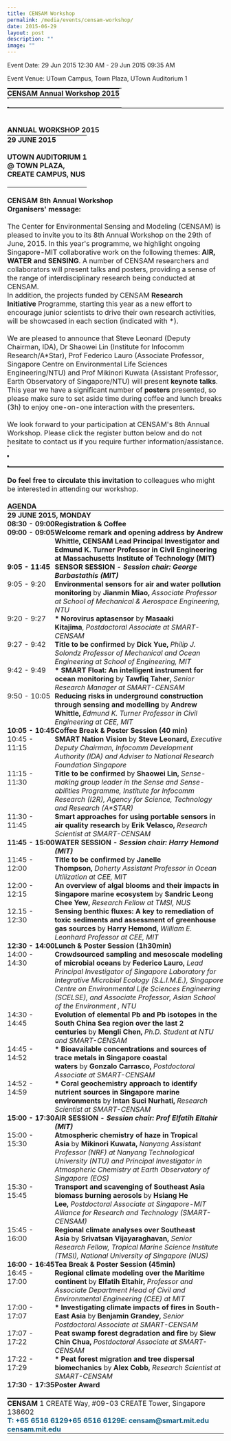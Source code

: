 ```yaml
---
title: CENSAM Workshop
permalink: /media/events/censam-workshop/
date: 2015-06-29
layout: post
description: ""
image: ""
---
```


Event Date: 29 Jun 2015 12:30 AM - 29 Jun 2015 09:35 AM

Event Venue: UTown Campus, Town Plaza, UTown Auditorium 1

<table style="margin: 0px; padding: 0px; box-sizing: border-box; font-size: 16.0128px;" border="0" cellpadding="0" cellspacing="0" width="600"><tbody style="margin: 0px; padding: 0px; box-sizing: border-box; font-size: 16.0144px;"><tr style="margin: 0px; padding: 0px; box-sizing: border-box; font-size: 16.016px;"><td style="margin: 0px; padding: 0px; box-sizing: border-box; font-size: 16.0176px;"><table style="margin: 0px; padding: 0px; box-sizing: border-box; font-size: 16.0192px;" align="left" border="0" cellpadding="0" cellspacing="0"><tbody style="margin: 0px; padding: 0px; box-sizing: border-box; font-size: 16.0208px;"><tr style="margin: 0px; padding: 0px; box-sizing: border-box; font-size: 16.0224px;"><td style="margin: 0px; padding: 0px; box-sizing: border-box; font-size: 16.024px;"><p style="margin: 0px; padding: 0px; box-sizing: border-box; font-size: 16.0256px;"><strong style="margin: 0px; padding: 0px; box-sizing: border-box; font-size: 16.0272px;"><span style="margin: 0px; padding: 0px; box-sizing: border-box; font-size: 16.0288px;">CENSAM Annual Workshop 2015</span></strong></p></td></tr></tbody></table><table style="margin: 0px; padding: 0px; box-sizing: border-box; font-size: 16.0192px;" align="right" border="0" cellpadding="0" cellspacing="0"><tbody style="margin: 0px; padding: 0px; box-sizing: border-box; font-size: 16.0208px;"><tr style="margin: 0px; padding: 0px; box-sizing: border-box; font-size: 16.0224px;"><td style="margin: 0px; padding: 0px; box-sizing: border-box; font-size: 16.024px;"><p style="margin: 0px; padding: 0px; box-sizing: border-box; font-size: 16.0256px;">&nbsp;</p></td></tr></tbody></table></td></tr></tbody></table>

<table style="margin: 0px; padding: 0px; box-sizing: border-box; font-size: 16.0128px;" border="0" cellpadding="0" cellspacing="0" width="600"><tbody style="margin: 0px; padding: 0px; box-sizing: border-box; font-size: 16.0144px;"><tr style="margin: 0px; padding: 0px; box-sizing: border-box; font-size: 16.016px;"><td style="margin: 0px; padding: 0px; box-sizing: border-box; font-size: 16.0176px;" valign="top"><p style="margin: 0px; padding: 0px; box-sizing: border-box; font-size: 16.0192px;">&nbsp;</p></td></tr><tr style="margin: 0px; padding: 0px; box-sizing: border-box; font-size: 16.016px;"><td style="margin: 0px; padding: 0px; box-sizing: border-box; font-size: 16.0176px;" valign="top"><p style="margin: 0px; padding: 0px; box-sizing: border-box; font-size: 16.0192px;"><span style="margin: 0px; padding: 0px; box-sizing: border-box; font-size: 16.0208px;"></span></p></td></tr><tr style="margin: 0px; padding: 0px; box-sizing: border-box; font-size: 16.016px;"><td style="margin: 0px; padding: 0px; box-sizing: border-box; font-size: 16.0176px;" valign="top"><p style="margin: 0px; padding: 0px; box-sizing: border-box; font-size: 16.0192px;">&nbsp;</p></td></tr><tr style="margin: 0px; padding: 0px; box-sizing: border-box; font-size: 16.016px;"><td style="margin: 0px; padding: 0px; box-sizing: border-box; font-size: 16.0176px;" valign="top"><p style="margin: 0px; padding: 0px; box-sizing: border-box; font-size: 16.0192px;"><strong style="margin: 0px; padding: 0px; box-sizing: border-box; font-size: 16.0208px;"><span style="margin: 0px; padding: 0px; box-sizing: border-box; font-size: 16.0224px;">ANNUAL WORKSHOP 2015</span></strong></p></td></tr><tr style="margin: 0px; padding: 0px; box-sizing: border-box; font-size: 16.016px;"><td style="margin: 0px; padding: 0px; box-sizing: border-box; font-size: 16.0176px;" valign="top"><table style="margin: 0px; padding: 0px; box-sizing: border-box; font-size: 16.0192px;" align="left" border="0" cellpadding="0" cellspacing="0" width="297"><tbody style="margin: 0px; padding: 0px; box-sizing: border-box; font-size: 16.0208px;"><tr style="margin: 0px; padding: 0px; box-sizing: border-box; font-size: 16.0224px;"><td style="margin: 0px; padding: 0px; box-sizing: border-box; font-size: 16.024px;" valign="top"><p style="margin: 0px; padding: 0px; box-sizing: border-box; font-size: 16.0256px;"><span style="margin: 0px; padding: 0px; box-sizing: border-box; font-size: 16.0272px;"></span></p></td></tr></tbody></table><table style="margin: 0px; padding: 0px; box-sizing: border-box; font-size: 16.0192px;" align="right" border="0" cellpadding="0" cellspacing="0" width="300"><tbody style="margin: 0px; padding: 0px; box-sizing: border-box; font-size: 16.0208px;"><tr style="margin: 0px; padding: 0px; box-sizing: border-box; font-size: 16.0224px;"><td style="margin: 0px; padding: 0px; box-sizing: border-box; font-size: 16.024px;"><p style="margin: 0px; padding: 0px; box-sizing: border-box; font-size: 16.0256px;"><strong style="margin: 0px; padding: 0px; box-sizing: border-box; font-size: 16.0272px;"><span style="margin: 0px; padding: 0px; box-sizing: border-box; font-size: 16.0288px;">29 JUNE 2015<br style="margin: 0px; padding: 0px; box-sizing: border-box; font-size: 16.0304px;"><br style="margin: 0px; padding: 0px; box-sizing: border-box; font-size: 16.0304px;">UTOWN AUDITORIUM 1<br style="margin: 0px; padding: 0px; box-sizing: border-box; font-size: 16.0304px;">@ TOWN PLAZA,<br style="margin: 0px; padding: 0px; box-sizing: border-box; font-size: 16.0304px;">CREATE CAMPUS, NUS</span></strong></p><div style="margin: 0px; padding: 0px; box-sizing: border-box; font-size: 16.0256px;">&nbsp;</div></td></tr></tbody></table></td></tr><tr style="margin: 0px; padding: 0px; box-sizing: border-box; font-size: 16.016px;"><td style="margin: 0px; padding: 0px; box-sizing: border-box; font-size: 16.0176px;" valign="top"><p style="margin: 0px; padding: 0px; box-sizing: border-box; font-size: 16.0192px;"><span style="margin: 0px; padding: 0px; box-sizing: border-box; font-size: 16.0208px;"></span></p></td></tr><tr style="margin: 0px; padding: 0px; box-sizing: border-box; font-size: 16.016px;"><td style="margin: 0px; padding: 0px; box-sizing: border-box; font-size: 16.0176px;"><p style="margin: 0px; padding: 0px; box-sizing: border-box; font-size: 16.0192px;"><strong style="margin: 0px; padding: 0px; box-sizing: border-box; font-size: 16.0208px;"><span style="margin: 0px; padding: 0px; box-sizing: border-box; font-size: 16.0224px;"><br style="margin: 0px; padding: 0px; box-sizing: border-box; font-size: 16.024px;"></span></strong><span style="margin: 0px; padding: 0px; box-sizing: border-box; font-size: 16.0208px;" class="prdarkgray"><strong style="margin: 0px; padding: 0px; box-sizing: border-box; font-size: 16.0224px;"><span style="margin: 0px; padding: 0px; box-sizing: border-box; font-size: 16.024px;">CENSAM 8th Annual Workshop</span></strong></span></p></td></tr><tr style="margin: 0px; padding: 0px; box-sizing: border-box; font-size: 16.016px;"><td style="margin: 0px; padding: 0px; box-sizing: border-box; font-size: 16.0176px;" valign="top"><p style="margin: 0px; padding: 0px; box-sizing: border-box; font-size: 16.0192px;"><span style="margin: 0px; padding: 0px; box-sizing: border-box; font-size: 16.0208px;"></span></p></td></tr><tr style="margin: 0px; padding: 0px; box-sizing: border-box; font-size: 16.016px;"><td style="margin: 0px; padding: 0px; box-sizing: border-box; font-size: 16.0176px;" valign="top"><p style="margin: 0px; padding: 0px; box-sizing: border-box; font-size: 16.0192px;"><span style="margin: 0px; padding: 0px; box-sizing: border-box; font-size: 16.0208px;" class="prblack"><strong style="margin: 0px; padding: 0px; box-sizing: border-box; font-size: 16.0224px;"><span style="margin: 0px; padding: 0px; box-sizing: border-box; font-size: 16.024px;">Organisers' message:</span></strong></span><strong style="margin: 0px; padding: 0px; box-sizing: border-box; font-size: 16.0208px;"><span style="margin: 0px; padding: 0px; box-sizing: border-box; font-size: 16.0224px;"><br style="margin: 0px; padding: 0px; box-sizing: border-box; font-size: 16.024px;"></span></strong><span style="margin: 0px; padding: 0px; box-sizing: border-box; font-size: 16.0208px;"><br style="margin: 0px; padding: 0px; box-sizing: border-box; font-size: 16.0224px;">The Center for Environmental Sensing and Modeling (CENSAM) is pleased to invite you to its 8th Annual Workshop on the 29th of June, 2015. In this year's programme, we highlight ongoing Singapore-MIT collaborative work on the following themes:<span>&nbsp;</span><strong style="margin: 0px; padding: 0px; box-sizing: border-box; font-size: 16.0224px;"><span style="margin: 0px; padding: 0px; box-sizing: border-box; font-size: 16.024px;">AIR, WATER and SENSING</span></strong>. A number of CENSAM researchers and collaborators will present talks and posters, providing a sense of the range of interdisciplinary research being conducted at CENSAM.</span></p><p style="margin: 0px; padding: 0px; box-sizing: border-box; font-size: 16.0192px;"><span style="margin: 0px; padding: 0px; box-sizing: border-box; font-size: 16.0208px;">In addition, the projects funded by CENSAM<span>&nbsp;</span><strong style="margin: 0px; padding: 0px; box-sizing: border-box; font-size: 16.0224px;"><span style="margin: 0px; padding: 0px; box-sizing: border-box; font-size: 16.024px;">Research Initiative</span></strong><span>&nbsp;</span>Programme, starting this year as a new effort to encourage junior scientists to drive their own research activities, will be showcased in each section (indicated with *).<br style="margin: 0px; padding: 0px; box-sizing: border-box; font-size: 16.0224px;"><br style="margin: 0px; padding: 0px; box-sizing: border-box; font-size: 16.0224px;">We are pleased to announce that Steve Leonard (Deputy Chairman, IDA), Dr Shaowei Lin (Institute for Infocomm Research/A*Star), Prof Federico Lauro (Associate Professor, Singapore Centre on Environmental Life Sciences Engineering/NTU) and Prof Mikinori Kuwata (Assistant Professor, Earth Observatory of Singapore/NTU) will present<span>&nbsp;</span><strong style="margin: 0px; padding: 0px; box-sizing: border-box; font-size: 16.0224px;"><span style="margin: 0px; padding: 0px; box-sizing: border-box; font-size: 16.024px;">keynote talks</span></strong>.</span></p><p style="margin: 0px; padding: 0px; box-sizing: border-box; font-size: 16.0192px;"><span style="margin: 0px; padding: 0px; box-sizing: border-box; font-size: 16.0208px;">This year we have a significant number of<span>&nbsp;</span><strong style="margin: 0px; padding: 0px; box-sizing: border-box; font-size: 16.0224px;"><span style="margin: 0px; padding: 0px; box-sizing: border-box; font-size: 16.024px;">posters</span></strong><span>&nbsp;</span>presented, so please make sure to set aside time during coffee and lunch breaks (3h) to enjoy one-on-one interaction with the presenters.<br style="margin: 0px; padding: 0px; box-sizing: border-box; font-size: 16.0224px;"><br style="margin: 0px; padding: 0px; box-sizing: border-box; font-size: 16.0224px;">We look forward to your participation at CENSAM's 8th Annual Workshop. Please click the register button below and do not hesitate to contact us if you require further information/assistance.</span></p></td></tr><tr style="margin: 0px; padding: 0px; box-sizing: border-box; font-size: 16.016px;"><td style="margin: 0px; padding: 0px; box-sizing: border-box; font-size: 16.0176px;" valign="top"><table style="margin: 0px; padding: 0px; box-sizing: border-box; font-size: 16.0192px;" align="left" border="0" cellpadding="0" cellspacing="0" width="297"><tbody style="margin: 0px; padding: 0px; box-sizing: border-box; font-size: 16.0208px;"><tr style="margin: 0px; padding: 0px; box-sizing: border-box; font-size: 16.0224px;"><td style="margin: 0px; padding: 0px; box-sizing: border-box; font-size: 16.024px;"><p style="margin: 0px; padding: 0px; box-sizing: border-box; font-size: 16.0256px;"><span style="margin: 0px; padding: 0px; box-sizing: border-box; font-size: 16.0272px;"></span></p></td></tr><tr style="margin: 0px; padding: 0px; box-sizing: border-box; font-size: 16.0224px;"><td style="margin: 0px; padding: 0px; box-sizing: border-box; font-size: 16.024px;"><table style="margin: 0px; padding: 0px; box-sizing: border-box; font-size: 16.0256px;" align="left" border="0" cellpadding="0" cellspacing="0" width="297"><tbody style="margin: 0px; padding: 0px; box-sizing: border-box; font-size: 16.0272px;"><tr style="margin: 0px; padding: 0px; box-sizing: border-box; font-size: 16.0288px;"><td style="margin: 0px; padding: 0px; box-sizing: border-box; font-size: 16.0304px;">&nbsp;</td></tr></tbody></table></td></tr></tbody></table><table style="margin: 0px; padding: 0px; box-sizing: border-box; font-size: 16.0192px;" align="right" border="0" cellpadding="0" cellspacing="0" width="50%"><tbody style="margin: 0px; padding: 0px; box-sizing: border-box; font-size: 16.0208px;"><tr style="margin: 0px; padding: 0px; box-sizing: border-box; font-size: 16.0224px;"><td style="margin: 0px; padding: 0px; box-sizing: border-box; font-size: 16.024px;"><p style="margin: 0px; padding: 0px; box-sizing: border-box; font-size: 16.0256px;"><span style="margin: 0px; padding: 0px; box-sizing: border-box; font-size: 16.0272px;"></span></p></td></tr><tr style="margin: 0px; padding: 0px; box-sizing: border-box; font-size: 16.0224px;"><td style="margin: 0px; padding: 0px; box-sizing: border-box; font-size: 16.024px;"><table style="margin: 0px; padding: 0px; box-sizing: border-box; font-size: 16.0256px;" align="right" border="0" cellpadding="0" cellspacing="0" width="297"><tbody style="margin: 0px; padding: 0px; box-sizing: border-box; font-size: 16.0272px;"><tr style="margin: 0px; padding: 0px; box-sizing: border-box; font-size: 16.0288px;"><td style="margin: 0px; padding: 0px; box-sizing: border-box; font-size: 16.0304px;">&nbsp;</td></tr></tbody></table></td></tr></tbody></table></td></tr></tbody></table>

<table style="margin: 0px; padding: 0px; box-sizing: border-box; font-size: 16.0128px;" border="0" cellpadding="0" cellspacing="0" width="600"><tbody style="margin: 0px; padding: 0px; box-sizing: border-box; font-size: 16.0144px;"><tr style="margin: 0px; padding: 0px; box-sizing: border-box; font-size: 16.016px;"><td style="margin: 0px; padding: 0px; box-sizing: border-box; font-size: 16.0176px;" valign="top"><p style="margin: 0px; padding: 0px; box-sizing: border-box; font-size: 16.0192px;"><span style="margin: 0px; padding: 0px; box-sizing: border-box; font-size: 16.0208px;"><br style="margin: 0px; padding: 0px; box-sizing: border-box; font-size: 16.0224px;"><strong style="margin: 0px; padding: 0px; box-sizing: border-box; font-size: 16.0224px;"><span style="margin: 0px; padding: 0px; box-sizing: border-box; font-size: 16.024px;">Do feel free to circulate this invitation</span></strong><span>&nbsp;</span>to colleagues who might be interested in attending our workshop.</span></p>&nbsp;</td></tr><tr style="margin: 0px; padding: 0px; box-sizing: border-box; font-size: 16.016px;"><td style="margin: 0px; padding: 0px; box-sizing: border-box; font-size: 16.0176px;" valign="top"><p style="margin: 0px; padding: 0px; box-sizing: border-box; font-size: 16.0192px;"><span style="margin: 0px; padding: 0px; box-sizing: border-box; font-size: 16.0208px;"></span></p></td></tr><tr style="margin: 0px; padding: 0px; box-sizing: border-box; font-size: 16.016px;"><td style="margin: 0px; padding: 0px; box-sizing: border-box; font-size: 16.0176px;" valign="top"><p style="margin: 0px; padding: 0px; box-sizing: border-box; font-size: 16.0192px;"><strong style="margin: 0px; padding: 0px; box-sizing: border-box; font-size: 16.0208px;"><span style="margin: 0px; padding: 0px; box-sizing: border-box; font-size: 16.0224px;">AGENDA</span></strong></p></td></tr><tr style="margin: 0px; padding: 0px; box-sizing: border-box; font-size: 16.016px;"><td style="margin: 0px; padding: 0px; box-sizing: border-box; font-size: 16.0176px;" valign="top"><table style="margin: 0px; padding: 0px; box-sizing: border-box; font-size: 16.0192px;" border="0" cellpadding="0" cellspacing="0" width="100%"><tbody style="margin: 0px; padding: 0px; box-sizing: border-box; font-size: 16.0208px;"><tr style="margin: 0px; padding: 0px; box-sizing: border-box; font-size: 16.0224px;"><td style="margin: 0px; padding: 0px; box-sizing: border-box; font-size: 16.024px;" colspan="2"><p style="margin: 0px; padding: 0px; box-sizing: border-box; font-size: 16.0256px;"><strong style="margin: 0px; padding: 0px; box-sizing: border-box; font-size: 16.0272px;"><span style="margin: 0px; padding: 0px; box-sizing: border-box; font-size: 16.0288px;">29 JUNE 2015, MONDAY</span></strong></p></td></tr><tr style="margin: 0px; padding: 0px; box-sizing: border-box; font-size: 16.0224px;"><td style="margin: 0px; padding: 0px; box-sizing: border-box; font-size: 16.024px;" valign="top"><nobr style="margin: 0px; padding: 0px; box-sizing: border-box; font-size: 16.0256px;"><p style="margin: 0px; padding: 0px; box-sizing: border-box; font-size: 16.0272px;"><strong style="margin: 0px; padding: 0px; box-sizing: border-box; font-size: 16.0288px;"><span style="margin: 0px; padding: 0px; box-sizing: border-box; font-size: 16.0304px;">08:30 - 09:00</span></strong></p></nobr></td><td style="margin: 0px; padding: 0px; box-sizing: border-box; font-size: 16.024px;"><p style="margin: 0px; padding: 0px; box-sizing: border-box; font-size: 16.0256px;"><strong style="margin: 0px; padding: 0px; box-sizing: border-box; font-size: 16.0272px;"><span style="margin: 0px; padding: 0px; box-sizing: border-box; font-size: 16.0288px;">Registration &amp; Coffee</span></strong></p></td></tr><tr style="margin: 0px; padding: 0px; box-sizing: border-box; font-size: 16.0224px;"><td style="margin: 0px; padding: 0px; box-sizing: border-box; font-size: 16.024px;" valign="top"><p style="margin: 0px; padding: 0px; box-sizing: border-box; font-size: 16.0256px;"><strong style="margin: 0px; padding: 0px; box-sizing: border-box; font-size: 16.0272px;"><span style="margin: 0px; padding: 0px; box-sizing: border-box; font-size: 16.0288px;">09:00 - 09:05</span></strong></p></td><td style="margin: 0px; padding: 0px; box-sizing: border-box; font-size: 16.024px;"><p style="margin: 0px; padding: 0px; box-sizing: border-box; font-size: 16.0256px;"><strong style="margin: 0px; padding: 0px; box-sizing: border-box; font-size: 16.0272px;"><span style="margin: 0px; padding: 0px; box-sizing: border-box; font-size: 16.0288px;">Welcome remark and opening address by Andrew Whittle, CENSAM Lead Principal Investigator and Edmund K. Turner Professor in Civil Engineering at Massachusetts Institute of Technology (MIT)</span></strong></p></td></tr><tr style="margin: 0px; padding: 0px; box-sizing: border-box; font-size: 16.0224px;"><td style="margin: 0px; padding: 0px; box-sizing: border-box; font-size: 16.024px;" valign="top"><p style="margin: 0px; padding: 0px; box-sizing: border-box; font-size: 16.0256px;"><strong style="margin: 0px; padding: 0px; box-sizing: border-box; font-size: 16.0272px;"><span style="margin: 0px; padding: 0px; box-sizing: border-box; font-size: 16.0288px;">9:05 - 11:45</span></strong></p></td><td style="margin: 0px; padding: 0px; box-sizing: border-box; font-size: 16.024px;"><p style="margin: 0px; padding: 0px; box-sizing: border-box; font-size: 16.0256px;"><strong style="margin: 0px; padding: 0px; box-sizing: border-box; font-size: 16.0272px;"><span style="margin: 0px; padding: 0px; box-sizing: border-box; font-size: 16.0288px;">SENSOR SESSION -<span>&nbsp;</span></span></strong><em style="margin: 0px; padding: 0px; box-sizing: border-box; font-size: 16.0272px;"><strong style="margin: 0px; padding: 0px; box-sizing: border-box; font-size: 16.0288px;"><span style="margin: 0px; padding: 0px; box-sizing: border-box; font-size: 16.0304px;">Session chair: George Barbastathis (MIT)</span></strong></em></p></td></tr><tr style="margin: 0px; padding: 0px; box-sizing: border-box; font-size: 16.0224px;"><td style="margin: 0px; padding: 0px; box-sizing: border-box; font-size: 16.024px;" valign="top"><p style="margin: 0px; padding: 0px; box-sizing: border-box; font-size: 16.0256px;"><span style="margin: 0px; padding: 0px; box-sizing: border-box; font-size: 16.0272px;">9:05 - 9:20</span></p></td><td style="margin: 0px; padding: 0px; box-sizing: border-box; font-size: 16.024px;"><p style="margin: 0px; padding: 0px; box-sizing: border-box; font-size: 16.0256px;"><strong style="margin: 0px; padding: 0px; box-sizing: border-box; font-size: 16.0272px;"><span style="margin: 0px; padding: 0px; box-sizing: border-box; font-size: 16.0288px;">Environmental sensors for air and water pollution monitoring<span>&nbsp;</span></span></strong><span style="margin: 0px; padding: 0px; box-sizing: border-box; font-size: 16.0272px;">by<strong style="margin: 0px; padding: 0px; box-sizing: border-box; font-size: 16.0288px;"><span style="margin: 0px; padding: 0px; box-sizing: border-box; font-size: 16.0304px;"><span>&nbsp;</span>Jianmin Miao,<span>&nbsp;</span></span></strong><em style="margin: 0px; padding: 0px; box-sizing: border-box; font-size: 16.0288px;"><span style="margin: 0px; padding: 0px; box-sizing: border-box; font-size: 16.0304px;">Associate Professor at School of Mechanical &amp; Aerospace Engineering, NTU</span></em></span></p></td></tr><tr style="margin: 0px; padding: 0px; box-sizing: border-box; font-size: 16.0224px;"><td style="margin: 0px; padding: 0px; box-sizing: border-box; font-size: 16.024px;" valign="top"><p style="margin: 0px; padding: 0px; box-sizing: border-box; font-size: 16.0256px;"><span style="margin: 0px; padding: 0px; box-sizing: border-box; font-size: 16.0272px;">9:20 - 9:27</span></p></td><td style="margin: 0px; padding: 0px; box-sizing: border-box; font-size: 16.024px;"><p style="margin: 0px; padding: 0px; box-sizing: border-box; font-size: 16.0256px;"><strong style="margin: 0px; padding: 0px; box-sizing: border-box; font-size: 16.0272px;"><span style="margin: 0px; padding: 0px; box-sizing: border-box; font-size: 16.0288px;">* Norovirus aptasensor<span>&nbsp;</span></span></strong><span style="margin: 0px; padding: 0px; box-sizing: border-box; font-size: 16.0272px;">by<span>&nbsp;</span><strong style="margin: 0px; padding: 0px; box-sizing: border-box; font-size: 16.0288px;"><span style="margin: 0px; padding: 0px; box-sizing: border-box; font-size: 16.0304px;">Masaaki Kitajima</span></strong>,<span>&nbsp;</span><em style="margin: 0px; padding: 0px; box-sizing: border-box; font-size: 16.0288px;"><span style="margin: 0px; padding: 0px; box-sizing: border-box; font-size: 16.0304px;">Postdoctoral Associate at SMART-CENSAM</span></em></span></p></td></tr><tr style="margin: 0px; padding: 0px; box-sizing: border-box; font-size: 16.0224px;"><td style="margin: 0px; padding: 0px; box-sizing: border-box; font-size: 16.024px;" valign="top"><p style="margin: 0px; padding: 0px; box-sizing: border-box; font-size: 16.0256px;"><span style="margin: 0px; padding: 0px; box-sizing: border-box; font-size: 16.0272px;">9:27 - 9:42</span></p></td><td style="margin: 0px; padding: 0px; box-sizing: border-box; font-size: 16.024px;"><p style="margin: 0px; padding: 0px; box-sizing: border-box; font-size: 16.0256px;"><strong style="margin: 0px; padding: 0px; box-sizing: border-box; font-size: 16.0272px;"><span style="margin: 0px; padding: 0px; box-sizing: border-box; font-size: 16.0288px;">Title to be confirmed<span>&nbsp;</span></span></strong><span style="margin: 0px; padding: 0px; box-sizing: border-box; font-size: 16.0272px;">by<strong style="margin: 0px; padding: 0px; box-sizing: border-box; font-size: 16.0288px;"><span style="margin: 0px; padding: 0px; box-sizing: border-box; font-size: 16.0304px;"><span>&nbsp;</span>Dick Yue,</span></strong><em style="margin: 0px; padding: 0px; box-sizing: border-box; font-size: 16.0288px;"><span style="margin: 0px; padding: 0px; box-sizing: border-box; font-size: 16.0304px;"><span>&nbsp;</span>Philip J. Solondz Professor of Mechanical and Ocean Engineering at School of Engineering, MIT</span></em></span></p></td></tr><tr style="margin: 0px; padding: 0px; box-sizing: border-box; font-size: 16.0224px;"><td style="margin: 0px; padding: 0px; box-sizing: border-box; font-size: 16.024px;" valign="top"><p style="margin: 0px; padding: 0px; box-sizing: border-box; font-size: 16.0256px;"><span style="margin: 0px; padding: 0px; box-sizing: border-box; font-size: 16.0272px;">9:42 - 9:49</span></p></td><td style="margin: 0px; padding: 0px; box-sizing: border-box; font-size: 16.024px;"><p style="margin: 0px; padding: 0px; box-sizing: border-box; font-size: 16.0256px;"><strong style="margin: 0px; padding: 0px; box-sizing: border-box; font-size: 16.0272px;"><span style="margin: 0px; padding: 0px; box-sizing: border-box; font-size: 16.0288px;">* SMART Float: An intelligent instrument for ocean monitoring<span>&nbsp;</span></span></strong><span style="margin: 0px; padding: 0px; box-sizing: border-box; font-size: 16.0272px;">by<strong style="margin: 0px; padding: 0px; box-sizing: border-box; font-size: 16.0288px;"><span style="margin: 0px; padding: 0px; box-sizing: border-box; font-size: 16.0304px;"><span>&nbsp;</span>Tawfiq Taher,<span>&nbsp;</span></span></strong><em style="margin: 0px; padding: 0px; box-sizing: border-box; font-size: 16.0288px;"><span style="margin: 0px; padding: 0px; box-sizing: border-box; font-size: 16.0304px;">Senior Research Manager at SMART-CENSAM</span></em></span></p></td></tr><tr style="margin: 0px; padding: 0px; box-sizing: border-box; font-size: 16.0224px;"><td style="margin: 0px; padding: 0px; box-sizing: border-box; font-size: 16.024px;" valign="top"><p style="margin: 0px; padding: 0px; box-sizing: border-box; font-size: 16.0256px;"><span style="margin: 0px; padding: 0px; box-sizing: border-box; font-size: 16.0272px;">9:50 - 10:05</span></p></td><td style="margin: 0px; padding: 0px; box-sizing: border-box; font-size: 16.024px;"><p style="margin: 0px; padding: 0px; box-sizing: border-box; font-size: 16.0256px;"><strong style="margin: 0px; padding: 0px; box-sizing: border-box; font-size: 16.0272px;"><span style="margin: 0px; padding: 0px; box-sizing: border-box; font-size: 16.0288px;">Reducing risks in underground construction through sensing and modelling<span>&nbsp;</span></span></strong><span style="margin: 0px; padding: 0px; box-sizing: border-box; font-size: 16.0272px;">by<strong style="margin: 0px; padding: 0px; box-sizing: border-box; font-size: 16.0288px;"><span style="margin: 0px; padding: 0px; box-sizing: border-box; font-size: 16.0304px;"><span>&nbsp;</span>Andrew Whittle,<span>&nbsp;</span></span></strong><em style="margin: 0px; padding: 0px; box-sizing: border-box; font-size: 16.0288px;"><span style="margin: 0px; padding: 0px; box-sizing: border-box; font-size: 16.0304px;">Edmund K. Turner Professor in Civil Engineering at CEE, MIT</span></em></span></p></td></tr><tr style="margin: 0px; padding: 0px; box-sizing: border-box; font-size: 16.0224px;"><td style="margin: 0px; padding: 0px; box-sizing: border-box; font-size: 16.024px;" valign="top"><p style="margin: 0px; padding: 0px; box-sizing: border-box; font-size: 16.0256px;"><strong style="margin: 0px; padding: 0px; box-sizing: border-box; font-size: 16.0272px;"><span style="margin: 0px; padding: 0px; box-sizing: border-box; font-size: 16.0288px;">10:05 - 10:45</span></strong></p></td><td style="margin: 0px; padding: 0px; box-sizing: border-box; font-size: 16.024px;"><p style="margin: 0px; padding: 0px; box-sizing: border-box; font-size: 16.0256px;"><strong style="margin: 0px; padding: 0px; box-sizing: border-box; font-size: 16.0272px;"><span style="margin: 0px; padding: 0px; box-sizing: border-box; font-size: 16.0288px;">Coffee Break &amp; Poster Session (40 min)</span></strong></p></td></tr><tr style="margin: 0px; padding: 0px; box-sizing: border-box; font-size: 16.0224px;"><td style="margin: 0px; padding: 0px; box-sizing: border-box; font-size: 16.024px;" valign="top"><p style="margin: 0px; padding: 0px; box-sizing: border-box; font-size: 16.0256px;"><span style="margin: 0px; padding: 0px; box-sizing: border-box; font-size: 16.0272px;">10:45 - 11:15</span></p></td><td style="margin: 0px; padding: 0px; box-sizing: border-box; font-size: 16.024px;"><p style="margin: 0px; padding: 0px; box-sizing: border-box; font-size: 16.0256px;"><strong style="margin: 0px; padding: 0px; box-sizing: border-box; font-size: 16.0272px;"><span style="margin: 0px; padding: 0px; box-sizing: border-box; font-size: 16.0288px;">SMART Nation Vision<span>&nbsp;</span></span></strong><span style="margin: 0px; padding: 0px; box-sizing: border-box; font-size: 16.0272px;">by<strong style="margin: 0px; padding: 0px; box-sizing: border-box; font-size: 16.0288px;"><span style="margin: 0px; padding: 0px; box-sizing: border-box; font-size: 16.0304px;"><span>&nbsp;</span>Steve Leonard,<span>&nbsp;</span></span></strong><em style="margin: 0px; padding: 0px; box-sizing: border-box; font-size: 16.0288px;"><span style="margin: 0px; padding: 0px; box-sizing: border-box; font-size: 16.0304px;">Executive Deputy Chairman, Infocomm Development Authority (IDA) and Adviser to National Research Foundation Singapore</span></em></span></p></td></tr><tr style="margin: 0px; padding: 0px; box-sizing: border-box; font-size: 16.0224px;"><td style="margin: 0px; padding: 0px; box-sizing: border-box; font-size: 16.024px;" valign="top"><p style="margin: 0px; padding: 0px; box-sizing: border-box; font-size: 16.0256px;"><span style="margin: 0px; padding: 0px; box-sizing: border-box; font-size: 16.0272px;">11:15 - 11:30</span></p></td><td style="margin: 0px; padding: 0px; box-sizing: border-box; font-size: 16.024px;"><p style="margin: 0px; padding: 0px; box-sizing: border-box; font-size: 16.0256px;"><strong style="margin: 0px; padding: 0px; box-sizing: border-box; font-size: 16.0272px;"><span style="margin: 0px; padding: 0px; box-sizing: border-box; font-size: 16.0288px;">Title to be confirmed<span>&nbsp;</span></span></strong><span style="margin: 0px; padding: 0px; box-sizing: border-box; font-size: 16.0272px;">by<strong style="margin: 0px; padding: 0px; box-sizing: border-box; font-size: 16.0288px;"><span style="margin: 0px; padding: 0px; box-sizing: border-box; font-size: 16.0304px;"><span>&nbsp;</span>Shaowei Lin,<span>&nbsp;</span></span></strong><em style="margin: 0px; padding: 0px; box-sizing: border-box; font-size: 16.0288px;"><span style="margin: 0px; padding: 0px; box-sizing: border-box; font-size: 16.0304px;">Sense-making group leader in the Sense and Sense-abilities Programme, Institute for Infocomm Research (I2R), Agency for Science, Technology and Research (A*STAR)</span></em></span></p></td></tr><tr style="margin: 0px; padding: 0px; box-sizing: border-box; font-size: 16.0224px;"><td style="margin: 0px; padding: 0px; box-sizing: border-box; font-size: 16.024px;" valign="top"><p style="margin: 0px; padding: 0px; box-sizing: border-box; font-size: 16.0256px;"><span style="margin: 0px; padding: 0px; box-sizing: border-box; font-size: 16.0272px;">11:30 - 11:45</span></p></td><td style="margin: 0px; padding: 0px; box-sizing: border-box; font-size: 16.024px;"><p style="margin: 0px; padding: 0px; box-sizing: border-box; font-size: 16.0256px;"><strong style="margin: 0px; padding: 0px; box-sizing: border-box; font-size: 16.0272px;"><span style="margin: 0px; padding: 0px; box-sizing: border-box; font-size: 16.0288px;">Smart approaches for using portable sensors in air quality research<span>&nbsp;</span></span></strong><span style="margin: 0px; padding: 0px; box-sizing: border-box; font-size: 16.0272px;">by<strong style="margin: 0px; padding: 0px; box-sizing: border-box; font-size: 16.0288px;"><span style="margin: 0px; padding: 0px; box-sizing: border-box; font-size: 16.0304px;"><span>&nbsp;</span>Erik Velasco,<span>&nbsp;</span></span></strong><em style="margin: 0px; padding: 0px; box-sizing: border-box; font-size: 16.0288px;"><span style="margin: 0px; padding: 0px; box-sizing: border-box; font-size: 16.0304px;">Research Scientist at SMART-CENSAM</span></em></span></p></td></tr><tr style="margin: 0px; padding: 0px; box-sizing: border-box; font-size: 16.0224px;"><td style="margin: 0px; padding: 0px; box-sizing: border-box; font-size: 16.024px;" valign="top"><p style="margin: 0px; padding: 0px; box-sizing: border-box; font-size: 16.0256px;"><strong style="margin: 0px; padding: 0px; box-sizing: border-box; font-size: 16.0272px;"><span style="margin: 0px; padding: 0px; box-sizing: border-box; font-size: 16.0288px;">11:45 - 15:00</span></strong></p></td><td style="margin: 0px; padding: 0px; box-sizing: border-box; font-size: 16.024px;"><p style="margin: 0px; padding: 0px; box-sizing: border-box; font-size: 16.0256px;"><strong style="margin: 0px; padding: 0px; box-sizing: border-box; font-size: 16.0272px;"><span style="margin: 0px; padding: 0px; box-sizing: border-box; font-size: 16.0288px;">WATER SESSION -<span>&nbsp;</span></span></strong><em style="margin: 0px; padding: 0px; box-sizing: border-box; font-size: 16.0272px;"><strong style="margin: 0px; padding: 0px; box-sizing: border-box; font-size: 16.0288px;"><span style="margin: 0px; padding: 0px; box-sizing: border-box; font-size: 16.0304px;">Session chair: Harry Hemond (MIT)</span></strong></em></p></td></tr><tr style="margin: 0px; padding: 0px; box-sizing: border-box; font-size: 16.0224px;"><td style="margin: 0px; padding: 0px; box-sizing: border-box; font-size: 16.024px;" valign="top"><p style="margin: 0px; padding: 0px; box-sizing: border-box; font-size: 16.0256px;"><span style="margin: 0px; padding: 0px; box-sizing: border-box; font-size: 16.0272px;">11:45 - 12:00</span></p></td><td style="margin: 0px; padding: 0px; box-sizing: border-box; font-size: 16.024px;"><p style="margin: 0px; padding: 0px; box-sizing: border-box; font-size: 16.0256px;"><strong style="margin: 0px; padding: 0px; box-sizing: border-box; font-size: 16.0272px;"><span style="margin: 0px; padding: 0px; box-sizing: border-box; font-size: 16.0288px;">Title to be confirmed<span>&nbsp;</span></span></strong><span style="margin: 0px; padding: 0px; box-sizing: border-box; font-size: 16.0272px;">by<strong style="margin: 0px; padding: 0px; box-sizing: border-box; font-size: 16.0288px;"><span style="margin: 0px; padding: 0px; box-sizing: border-box; font-size: 16.0304px;"><span>&nbsp;</span>Janelle Thompson,<span>&nbsp;</span></span></strong><em style="margin: 0px; padding: 0px; box-sizing: border-box; font-size: 16.0288px;"><span style="margin: 0px; padding: 0px; box-sizing: border-box; font-size: 16.0304px;">Doherty Assistant Professor in Ocean Utilization at CEE, MIT</span></em></span></p></td></tr><tr style="margin: 0px; padding: 0px; box-sizing: border-box; font-size: 16.0224px;"><td style="margin: 0px; padding: 0px; box-sizing: border-box; font-size: 16.024px;" valign="top"><p style="margin: 0px; padding: 0px; box-sizing: border-box; font-size: 16.0256px;"><span style="margin: 0px; padding: 0px; box-sizing: border-box; font-size: 16.0272px;">12:00 - 12:15</span></p></td><td style="margin: 0px; padding: 0px; box-sizing: border-box; font-size: 16.024px;"><p style="margin: 0px; padding: 0px; box-sizing: border-box; font-size: 16.0256px;"><strong style="margin: 0px; padding: 0px; box-sizing: border-box; font-size: 16.0272px;"><span style="margin: 0px; padding: 0px; box-sizing: border-box; font-size: 16.0288px;">An overview of algal blooms and their impacts in Singapore marine ecosystem<span>&nbsp;</span></span></strong><span style="margin: 0px; padding: 0px; box-sizing: border-box; font-size: 16.0272px;">by<strong style="margin: 0px; padding: 0px; box-sizing: border-box; font-size: 16.0288px;"><span style="margin: 0px; padding: 0px; box-sizing: border-box; font-size: 16.0304px;"><span>&nbsp;</span>Sandric Leong Chee Yew,<span>&nbsp;</span></span></strong><em style="margin: 0px; padding: 0px; box-sizing: border-box; font-size: 16.0288px;"><span style="margin: 0px; padding: 0px; box-sizing: border-box; font-size: 16.0304px;">Research Fellow at TMSI, NUS</span></em></span></p></td></tr><tr style="margin: 0px; padding: 0px; box-sizing: border-box; font-size: 16.0224px;"><td style="margin: 0px; padding: 0px; box-sizing: border-box; font-size: 16.024px;" valign="top"><p style="margin: 0px; padding: 0px; box-sizing: border-box; font-size: 16.0256px;"><span style="margin: 0px; padding: 0px; box-sizing: border-box; font-size: 16.0272px;">12.15 - 12:30</span></p></td><td style="margin: 0px; padding: 0px; box-sizing: border-box; font-size: 16.024px;"><p style="margin: 0px; padding: 0px; box-sizing: border-box; font-size: 16.0256px;"><strong style="margin: 0px; padding: 0px; box-sizing: border-box; font-size: 16.0272px;"><span style="margin: 0px; padding: 0px; box-sizing: border-box; font-size: 16.0288px;">Sensing benthic fluxes: A key to remediation of toxic sediments and assessment of greenhouse gas sources<span>&nbsp;</span></span></strong><span style="margin: 0px; padding: 0px; box-sizing: border-box; font-size: 16.0272px;">by<strong style="margin: 0px; padding: 0px; box-sizing: border-box; font-size: 16.0288px;"><span style="margin: 0px; padding: 0px; box-sizing: border-box; font-size: 16.0304px;"><span>&nbsp;</span>Harry Hemond,<span>&nbsp;</span></span></strong><em style="margin: 0px; padding: 0px; box-sizing: border-box; font-size: 16.0288px;"><span style="margin: 0px; padding: 0px; box-sizing: border-box; font-size: 16.0304px;">William E. Leonhard Professor at CEE, MIT</span></em></span></p></td></tr><tr style="margin: 0px; padding: 0px; box-sizing: border-box; font-size: 16.0224px;"><td style="margin: 0px; padding: 0px; box-sizing: border-box; font-size: 16.024px;" valign="top"><p style="margin: 0px; padding: 0px; box-sizing: border-box; font-size: 16.0256px;"><strong style="margin: 0px; padding: 0px; box-sizing: border-box; font-size: 16.0272px;"><span style="margin: 0px; padding: 0px; box-sizing: border-box; font-size: 16.0288px;">12:30 - 14:00</span></strong></p></td><td style="margin: 0px; padding: 0px; box-sizing: border-box; font-size: 16.024px;"><p style="margin: 0px; padding: 0px; box-sizing: border-box; font-size: 16.0256px;"><strong style="margin: 0px; padding: 0px; box-sizing: border-box; font-size: 16.0272px;"><span style="margin: 0px; padding: 0px; box-sizing: border-box; font-size: 16.0288px;">Lunch &amp; Poster Session (1h30min)</span></strong></p></td></tr><tr style="margin: 0px; padding: 0px; box-sizing: border-box; font-size: 16.0224px;"><td style="margin: 0px; padding: 0px; box-sizing: border-box; font-size: 16.024px;" valign="top"><p style="margin: 0px; padding: 0px; box-sizing: border-box; font-size: 16.0256px;"><span style="margin: 0px; padding: 0px; box-sizing: border-box; font-size: 16.0272px;">14:00 - 14:30</span></p></td><td style="margin: 0px; padding: 0px; box-sizing: border-box; font-size: 16.024px;"><p style="margin: 0px; padding: 0px; box-sizing: border-box; font-size: 16.0256px;"><strong style="margin: 0px; padding: 0px; box-sizing: border-box; font-size: 16.0272px;"><span style="margin: 0px; padding: 0px; box-sizing: border-box; font-size: 16.0288px;">Crowdsourced sampling and mesoscale modeling of microbial oceans<span>&nbsp;</span></span></strong><span style="margin: 0px; padding: 0px; box-sizing: border-box; font-size: 16.0272px;">by<strong style="margin: 0px; padding: 0px; box-sizing: border-box; font-size: 16.0288px;"><span style="margin: 0px; padding: 0px; box-sizing: border-box; font-size: 16.0304px;"><span>&nbsp;</span>Federico Lauro,<span>&nbsp;</span></span></strong><em style="margin: 0px; padding: 0px; box-sizing: border-box; font-size: 16.0288px;"><span style="margin: 0px; padding: 0px; box-sizing: border-box; font-size: 16.0304px;">Lead Principal Investigator of Singapore Laboratory for Integrative Microbial Ecology (S.L.I.M.E.), Singapore Centre on Environmental Life Sciences Engineering (SCELSE), and Associate Professor, Asian School of the Environment , NTU</span></em></span></p></td></tr><tr style="margin: 0px; padding: 0px; box-sizing: border-box; font-size: 16.0224px;"><td style="margin: 0px; padding: 0px; box-sizing: border-box; font-size: 16.024px;" valign="top"><p style="margin: 0px; padding: 0px; box-sizing: border-box; font-size: 16.0256px;"><span style="margin: 0px; padding: 0px; box-sizing: border-box; font-size: 16.0272px;">14:30 - 14:45</span></p></td><td style="margin: 0px; padding: 0px; box-sizing: border-box; font-size: 16.024px;"><p style="margin: 0px; padding: 0px; box-sizing: border-box; font-size: 16.0256px;"><strong style="margin: 0px; padding: 0px; box-sizing: border-box; font-size: 16.0272px;"><span style="margin: 0px; padding: 0px; box-sizing: border-box; font-size: 16.0288px;">Evolution of elemental Pb and Pb isotopes in the South China Sea region over the last 2 centuries<span>&nbsp;</span></span></strong><span style="margin: 0px; padding: 0px; box-sizing: border-box; font-size: 16.0272px;">by<strong style="margin: 0px; padding: 0px; box-sizing: border-box; font-size: 16.0288px;"><span style="margin: 0px; padding: 0px; box-sizing: border-box; font-size: 16.0304px;"><span>&nbsp;</span>Mengli Chen,<span>&nbsp;</span></span></strong><em style="margin: 0px; padding: 0px; box-sizing: border-box; font-size: 16.0288px;"><span style="margin: 0px; padding: 0px; box-sizing: border-box; font-size: 16.0304px;">Ph.D. Student at NTU and SMART-CENSAM</span></em></span></p></td></tr><tr style="margin: 0px; padding: 0px; box-sizing: border-box; font-size: 16.0224px;"><td style="margin: 0px; padding: 0px; box-sizing: border-box; font-size: 16.024px;" valign="top"><p style="margin: 0px; padding: 0px; box-sizing: border-box; font-size: 16.0256px;"><span style="margin: 0px; padding: 0px; box-sizing: border-box; font-size: 16.0272px;">14:45 - 14:52</span></p></td><td style="margin: 0px; padding: 0px; box-sizing: border-box; font-size: 16.024px;"><p style="margin: 0px; padding: 0px; box-sizing: border-box; font-size: 16.0256px;"><strong style="margin: 0px; padding: 0px; box-sizing: border-box; font-size: 16.0272px;"><span style="margin: 0px; padding: 0px; box-sizing: border-box; font-size: 16.0288px;">* Bioavailable concentrations and sources of trace metals in Singapore coastal waters<span>&nbsp;</span></span></strong><span style="margin: 0px; padding: 0px; box-sizing: border-box; font-size: 16.0272px;">by<strong style="margin: 0px; padding: 0px; box-sizing: border-box; font-size: 16.0288px;"><span style="margin: 0px; padding: 0px; box-sizing: border-box; font-size: 16.0304px;"><span>&nbsp;</span>Gonzalo Carrasco,<span>&nbsp;</span></span></strong><em style="margin: 0px; padding: 0px; box-sizing: border-box; font-size: 16.0288px;"><span style="margin: 0px; padding: 0px; box-sizing: border-box; font-size: 16.0304px;">Postdoctoral Associate at SMART-CENSAM</span></em></span></p></td></tr><tr style="margin: 0px; padding: 0px; box-sizing: border-box; font-size: 16.0224px;"><td style="margin: 0px; padding: 0px; box-sizing: border-box; font-size: 16.024px;" valign="top"><p style="margin: 0px; padding: 0px; box-sizing: border-box; font-size: 16.0256px;"><span style="margin: 0px; padding: 0px; box-sizing: border-box; font-size: 16.0272px;">14:52 - 14:59</span></p></td><td style="margin: 0px; padding: 0px; box-sizing: border-box; font-size: 16.024px;"><p style="margin: 0px; padding: 0px; box-sizing: border-box; font-size: 16.0256px;"><strong style="margin: 0px; padding: 0px; box-sizing: border-box; font-size: 16.0272px;"><span style="margin: 0px; padding: 0px; box-sizing: border-box; font-size: 16.0288px;">* Coral geochemistry approach to identify nutrient sources in Singapore marine environments<span>&nbsp;</span></span></strong><span style="margin: 0px; padding: 0px; box-sizing: border-box; font-size: 16.0272px;">by<strong style="margin: 0px; padding: 0px; box-sizing: border-box; font-size: 16.0288px;"><span style="margin: 0px; padding: 0px; box-sizing: border-box; font-size: 16.0304px;"><span>&nbsp;</span>Intan Suci Nurhati,<span>&nbsp;</span></span></strong><em style="margin: 0px; padding: 0px; box-sizing: border-box; font-size: 16.0288px;"><span style="margin: 0px; padding: 0px; box-sizing: border-box; font-size: 16.0304px;">Research Scientist at SMART-CENSAM</span></em></span></p></td></tr><tr style="margin: 0px; padding: 0px; box-sizing: border-box; font-size: 16.0224px;"><td style="margin: 0px; padding: 0px; box-sizing: border-box; font-size: 16.024px;" valign="top"><p style="margin: 0px; padding: 0px; box-sizing: border-box; font-size: 16.0256px;"><strong style="margin: 0px; padding: 0px; box-sizing: border-box; font-size: 16.0272px;"><span style="margin: 0px; padding: 0px; box-sizing: border-box; font-size: 16.0288px;">15:00 - 17:30</span></strong></p></td><td style="margin: 0px; padding: 0px; box-sizing: border-box; font-size: 16.024px;"><p style="margin: 0px; padding: 0px; box-sizing: border-box; font-size: 16.0256px;"><strong style="margin: 0px; padding: 0px; box-sizing: border-box; font-size: 16.0272px;"><span style="margin: 0px; padding: 0px; box-sizing: border-box; font-size: 16.0288px;">AIR SESSION -<span>&nbsp;</span></span></strong><em style="margin: 0px; padding: 0px; box-sizing: border-box; font-size: 16.0272px;"><strong style="margin: 0px; padding: 0px; box-sizing: border-box; font-size: 16.0288px;"><span style="margin: 0px; padding: 0px; box-sizing: border-box; font-size: 16.0304px;">Session chair: Prof Elfatih Eltahir (MIT)</span></strong></em></p></td></tr><tr style="margin: 0px; padding: 0px; box-sizing: border-box; font-size: 16.0224px;"><td style="margin: 0px; padding: 0px; box-sizing: border-box; font-size: 16.024px;" valign="top"><p style="margin: 0px; padding: 0px; box-sizing: border-box; font-size: 16.0256px;"><span style="margin: 0px; padding: 0px; box-sizing: border-box; font-size: 16.0272px;">15:00 - 15:30</span></p></td><td style="margin: 0px; padding: 0px; box-sizing: border-box; font-size: 16.024px;"><p style="margin: 0px; padding: 0px; box-sizing: border-box; font-size: 16.0256px;"><strong style="margin: 0px; padding: 0px; box-sizing: border-box; font-size: 16.0272px;"><span style="margin: 0px; padding: 0px; box-sizing: border-box; font-size: 16.0288px;">Atmospheric chemistry of haze in Tropical Asia</span></strong><span style="margin: 0px; padding: 0px; box-sizing: border-box; font-size: 16.0272px;"><span>&nbsp;</span>by<span>&nbsp;</span><strong style="margin: 0px; padding: 0px; box-sizing: border-box; font-size: 16.0288px;"><span style="margin: 0px; padding: 0px; box-sizing: border-box; font-size: 16.0304px;">Mikinori Kuwata,</span></strong><em style="margin: 0px; padding: 0px; box-sizing: border-box; font-size: 16.0288px;"><span style="margin: 0px; padding: 0px; box-sizing: border-box; font-size: 16.0304px;"><span>&nbsp;</span>Nanyang Assistant Professor (NRF) at Nanyang Technological University (NTU) and Principal Investigator in Atmospheric Chemistry at Earth Observatory of Singapore (EOS)</span></em></span></p></td></tr><tr style="margin: 0px; padding: 0px; box-sizing: border-box; font-size: 16.0224px;"><td style="margin: 0px; padding: 0px; box-sizing: border-box; font-size: 16.024px;" valign="top"><p style="margin: 0px; padding: 0px; box-sizing: border-box; font-size: 16.0256px;"><span style="margin: 0px; padding: 0px; box-sizing: border-box; font-size: 16.0272px;">15:30 - 15:45</span></p></td><td style="margin: 0px; padding: 0px; box-sizing: border-box; font-size: 16.024px;"><p style="margin: 0px; padding: 0px; box-sizing: border-box; font-size: 16.0256px;"><strong style="margin: 0px; padding: 0px; box-sizing: border-box; font-size: 16.0272px;"><span style="margin: 0px; padding: 0px; box-sizing: border-box; font-size: 16.0288px;">Transport and scavenging of Southeast Asia biomass burning aerosols</span></strong><span style="margin: 0px; padding: 0px; box-sizing: border-box; font-size: 16.0272px;"><span>&nbsp;</span>by<span>&nbsp;</span><strong style="margin: 0px; padding: 0px; box-sizing: border-box; font-size: 16.0288px;"><span style="margin: 0px; padding: 0px; box-sizing: border-box; font-size: 16.0304px;">Hsiang He Lee,<span>&nbsp;</span></span></strong><em style="margin: 0px; padding: 0px; box-sizing: border-box; font-size: 16.0288px;"><span style="margin: 0px; padding: 0px; box-sizing: border-box; font-size: 16.0304px;">Postdoctoral Associate at Singapore-MIT Alliance for Research and Technology (SMART-CENSAM)</span></em></span></p></td></tr><tr style="margin: 0px; padding: 0px; box-sizing: border-box; font-size: 16.0224px;"><td style="margin: 0px; padding: 0px; box-sizing: border-box; font-size: 16.024px;" valign="top"><p style="margin: 0px; padding: 0px; box-sizing: border-box; font-size: 16.0256px;"><span style="margin: 0px; padding: 0px; box-sizing: border-box; font-size: 16.0272px;">15:45 - 16:00</span></p></td><td style="margin: 0px; padding: 0px; box-sizing: border-box; font-size: 16.024px;"><p style="margin: 0px; padding: 0px; box-sizing: border-box; font-size: 16.0256px;"><strong style="margin: 0px; padding: 0px; box-sizing: border-box; font-size: 16.0272px;"><span style="margin: 0px; padding: 0px; box-sizing: border-box; font-size: 16.0288px;">Regional climate analyses over Southeast Asia<span>&nbsp;</span></span></strong><span style="margin: 0px; padding: 0px; box-sizing: border-box; font-size: 16.0272px;">by<strong style="margin: 0px; padding: 0px; box-sizing: border-box; font-size: 16.0288px;"><span style="margin: 0px; padding: 0px; box-sizing: border-box; font-size: 16.0304px;"><span>&nbsp;</span>Srivatsan Vijayaraghavan,<span>&nbsp;</span></span></strong><em style="margin: 0px; padding: 0px; box-sizing: border-box; font-size: 16.0288px;"><span style="margin: 0px; padding: 0px; box-sizing: border-box; font-size: 16.0304px;">Senior Research Fellow, Tropical Marine Science Institute (TMSI), National University of Singapore (NUS)</span></em></span></p></td></tr><tr style="margin: 0px; padding: 0px; box-sizing: border-box; font-size: 16.0224px;"><td style="margin: 0px; padding: 0px; box-sizing: border-box; font-size: 16.024px;" valign="top"><p style="margin: 0px; padding: 0px; box-sizing: border-box; font-size: 16.0256px;"><strong style="margin: 0px; padding: 0px; box-sizing: border-box; font-size: 16.0272px;"><span style="margin: 0px; padding: 0px; box-sizing: border-box; font-size: 16.0288px;">16:00 - 16:45</span></strong></p></td><td style="margin: 0px; padding: 0px; box-sizing: border-box; font-size: 16.024px;"><p style="margin: 0px; padding: 0px; box-sizing: border-box; font-size: 16.0256px;"><strong style="margin: 0px; padding: 0px; box-sizing: border-box; font-size: 16.0272px;"><span style="margin: 0px; padding: 0px; box-sizing: border-box; font-size: 16.0288px;">Tea Break &amp; Poster Session (45min)</span></strong></p></td></tr><tr style="margin: 0px; padding: 0px; box-sizing: border-box; font-size: 16.0224px;"><td style="margin: 0px; padding: 0px; box-sizing: border-box; font-size: 16.024px;" valign="top"><p style="margin: 0px; padding: 0px; box-sizing: border-box; font-size: 16.0256px;"><span style="margin: 0px; padding: 0px; box-sizing: border-box; font-size: 16.0272px;">16:45 - 17:00</span></p></td><td style="margin: 0px; padding: 0px; box-sizing: border-box; font-size: 16.024px;"><p style="margin: 0px; padding: 0px; box-sizing: border-box; font-size: 16.0256px;"><strong style="margin: 0px; padding: 0px; box-sizing: border-box; font-size: 16.0272px;"><span style="margin: 0px; padding: 0px; box-sizing: border-box; font-size: 16.0288px;">Regional climate modeling over the Maritime continent<span>&nbsp;</span></span></strong><span style="margin: 0px; padding: 0px; box-sizing: border-box; font-size: 16.0272px;">by<strong style="margin: 0px; padding: 0px; box-sizing: border-box; font-size: 16.0288px;"><span style="margin: 0px; padding: 0px; box-sizing: border-box; font-size: 16.0304px;"><span>&nbsp;</span>Elfatih Eltahir,<span>&nbsp;</span></span></strong><em style="margin: 0px; padding: 0px; box-sizing: border-box; font-size: 16.0288px;"><span style="margin: 0px; padding: 0px; box-sizing: border-box; font-size: 16.0304px;">Professor and Associate Department Head of Civil and Environmental Engineering (CEE) at MIT</span></em></span></p></td></tr><tr style="margin: 0px; padding: 0px; box-sizing: border-box; font-size: 16.0224px;"><td style="margin: 0px; padding: 0px; box-sizing: border-box; font-size: 16.024px;" valign="top"><p style="margin: 0px; padding: 0px; box-sizing: border-box; font-size: 16.0256px;"><span style="margin: 0px; padding: 0px; box-sizing: border-box; font-size: 16.0272px;">17:00 - 17:07</span></p></td><td style="margin: 0px; padding: 0px; box-sizing: border-box; font-size: 16.024px;"><p style="margin: 0px; padding: 0px; box-sizing: border-box; font-size: 16.0256px;"><strong style="margin: 0px; padding: 0px; box-sizing: border-box; font-size: 16.0272px;"><span style="margin: 0px; padding: 0px; box-sizing: border-box; font-size: 16.0288px;">* Investigating climate impacts of fires in South-East Asia<span>&nbsp;</span></span></strong><span style="margin: 0px; padding: 0px; box-sizing: border-box; font-size: 16.0272px;">by<strong style="margin: 0px; padding: 0px; box-sizing: border-box; font-size: 16.0288px;"><span style="margin: 0px; padding: 0px; box-sizing: border-box; font-size: 16.0304px;"><span>&nbsp;</span>Benjamin Grandey,<span>&nbsp;</span></span></strong><em style="margin: 0px; padding: 0px; box-sizing: border-box; font-size: 16.0288px;"><span style="margin: 0px; padding: 0px; box-sizing: border-box; font-size: 16.0304px;">Senior Postdoctoral Associate at SMART-CENSAM</span></em></span></p></td></tr><tr style="margin: 0px; padding: 0px; box-sizing: border-box; font-size: 16.0224px;"><td style="margin: 0px; padding: 0px; box-sizing: border-box; font-size: 16.024px;" valign="top"><p style="margin: 0px; padding: 0px; box-sizing: border-box; font-size: 16.0256px;"><span style="margin: 0px; padding: 0px; box-sizing: border-box; font-size: 16.0272px;">17:07 - 17:22</span></p></td><td style="margin: 0px; padding: 0px; box-sizing: border-box; font-size: 16.024px;"><p style="margin: 0px; padding: 0px; box-sizing: border-box; font-size: 16.0256px;"><strong style="margin: 0px; padding: 0px; box-sizing: border-box; font-size: 16.0272px;"><span style="margin: 0px; padding: 0px; box-sizing: border-box; font-size: 16.0288px;">Peat swamp forest degradation and fire<span>&nbsp;</span></span></strong><span style="margin: 0px; padding: 0px; box-sizing: border-box; font-size: 16.0272px;">by<strong style="margin: 0px; padding: 0px; box-sizing: border-box; font-size: 16.0288px;"><span style="margin: 0px; padding: 0px; box-sizing: border-box; font-size: 16.0304px;"><span>&nbsp;</span>Siew Chin Chua,<span>&nbsp;</span></span></strong><em style="margin: 0px; padding: 0px; box-sizing: border-box; font-size: 16.0288px;"><span style="margin: 0px; padding: 0px; box-sizing: border-box; font-size: 16.0304px;">Postdoctoral Associate at SMART-CENSAM</span></em></span></p></td></tr><tr style="margin: 0px; padding: 0px; box-sizing: border-box; font-size: 16.0224px;"><td style="margin: 0px; padding: 0px; box-sizing: border-box; font-size: 16.024px;" valign="top"><p style="margin: 0px; padding: 0px; box-sizing: border-box; font-size: 16.0256px;"><span style="margin: 0px; padding: 0px; box-sizing: border-box; font-size: 16.0272px;">17:22 - 17:29</span></p></td><td style="margin: 0px; padding: 0px; box-sizing: border-box; font-size: 16.024px;"><p style="margin: 0px; padding: 0px; box-sizing: border-box; font-size: 16.0256px;"><strong style="margin: 0px; padding: 0px; box-sizing: border-box; font-size: 16.0272px;"><span style="margin: 0px; padding: 0px; box-sizing: border-box; font-size: 16.0288px;">* Peat forest migration and tree dispersal biomechanics<span>&nbsp;</span></span></strong><span style="margin: 0px; padding: 0px; box-sizing: border-box; font-size: 16.0272px;">by<strong style="margin: 0px; padding: 0px; box-sizing: border-box; font-size: 16.0288px;"><span style="margin: 0px; padding: 0px; box-sizing: border-box; font-size: 16.0304px;"><span>&nbsp;</span>Alex Cobb,<span>&nbsp;</span></span></strong><em style="margin: 0px; padding: 0px; box-sizing: border-box; font-size: 16.0288px;"><span style="margin: 0px; padding: 0px; box-sizing: border-box; font-size: 16.0304px;">Research Scientist at SMART-CENSAM</span></em></span></p></td></tr><tr style="margin: 0px; padding: 0px; box-sizing: border-box; font-size: 16.0224px;"><td style="margin: 0px; padding: 0px; box-sizing: border-box; font-size: 16.024px;" valign="top"><p style="margin: 0px; padding: 0px; box-sizing: border-box; font-size: 16.0256px;"><strong style="margin: 0px; padding: 0px; box-sizing: border-box; font-size: 16.0272px;"><span style="margin: 0px; padding: 0px; box-sizing: border-box; font-size: 16.0288px;">17:30 - 17:35</span></strong></p></td><td style="margin: 0px; padding: 0px; box-sizing: border-box; font-size: 16.024px;"><p style="margin: 0px; padding: 0px; box-sizing: border-box; font-size: 16.0256px;"><strong style="margin: 0px; padding: 0px; box-sizing: border-box; font-size: 16.0272px;"><span style="margin: 0px; padding: 0px; box-sizing: border-box; font-size: 16.0288px;">Poster Award</span></strong></p></td></tr><tr style="margin: 0px; padding: 0px; box-sizing: border-box; font-size: 16.0224px;"><td style="margin: 0px; padding: 0px; box-sizing: border-box; font-size: 16.024px;" valign="top"><p style="margin: 0px; padding: 0px; box-sizing: border-box; font-size: 16.0256px;">&nbsp;</p></td><td style="margin: 0px; padding: 0px; box-sizing: border-box; font-size: 16.024px;"><p style="margin: 0px; padding: 0px; box-sizing: border-box; font-size: 16.0256px;">&nbsp;</p></td></tr></tbody></table></td></tr></tbody></table>

<table style="margin: 0px; padding: 0px; box-sizing: border-box; font-size: 16.0128px;" border="0" cellpadding="0" cellspacing="0" width="600"><tbody style="margin: 0px; padding: 0px; box-sizing: border-box; font-size: 16.0144px;"><tr style="margin: 0px; padding: 0px; box-sizing: border-box; font-size: 16.016px;"><td style="margin: 0px; padding: 0px; box-sizing: border-box; font-size: 16.0176px;"><p style="margin: 0px; padding: 0px; box-sizing: border-box; font-size: 16.0192px;"><strong style="margin: 0px; padding: 0px; box-sizing: border-box; font-size: 16.0208px;"><span style="margin: 0px; padding: 0px; box-sizing: border-box; font-size: 16.0224px;">CENSAM</span></strong><span style="margin: 0px; padding: 0px; box-sizing: border-box; font-size: 16.0208px;"><span>&nbsp;</span>1 CREATE Way, #09-03 CREATE Tower, Singapore 138602<a style="margin: 0px; padding: 0px; box-sizing: border-box; font-size: 16.0224px; text-decoration: none; color: rgb(11, 90, 127);" target="new" href="mailto:censam@smart.mit.edu"><strong style="margin: 0px; padding: 0px; box-sizing: border-box; font-size: 16.024px;"><span style="margin: 0px; padding: 0px; box-sizing: border-box; font-size: 16.0256px;"><br style="margin: 0px; padding: 0px; box-sizing: border-box; font-size: 16.0272px;">T:<span>&nbsp;</span><span style="margin: 0px; padding: 0px; box-sizing: border-box; font-size: 16.0272px;" class="skype_c2c_print_container notranslate">+65 6516 6129</span><span style="margin: 0px; padding: 0px; box-sizing: border-box; font-size: 16.0272px;" data-ismobile="false" data-isrtl="false" data-isfreecall="false" data-numbertype="paid" data-numbertocall="+6565166129" tabindex="-1" dir="ltr" class="skype_c2c_textarea_span" id="non_free_num_ui"><span style="margin: 0px; padding: 0px; box-sizing: border-box; font-size: 16.0288px;" class="skype_c2c_text_span">+65 6516 6129</span><span style="margin: 0px; padding: 0px; box-sizing: border-box; font-size: 16.0288px;" class="skype_c2c_free_text_span"></span></span>E: censam@smart.mit.edu</span></strong></a></span></p><p style="margin: 0px; padding: 0px; box-sizing: border-box; font-size: 16.0192px;"><span style="margin: 0px; padding: 0px; box-sizing: border-box; font-size: 16.0208px;"><a style="margin: 0px; padding: 0px; box-sizing: border-box; font-size: 16.0224px; text-decoration: none; color: rgb(11, 90, 127);" target="new" href="mailto:censam@smart.mit.edu"><strong style="margin: 0px; padding: 0px; box-sizing: border-box; font-size: 16.024px;"><span style="margin: 0px; padding: 0px; box-sizing: border-box; font-size: 16.0256px;">censam.mit.edu</span></strong></a></span></p></td></tr></tbody></table>